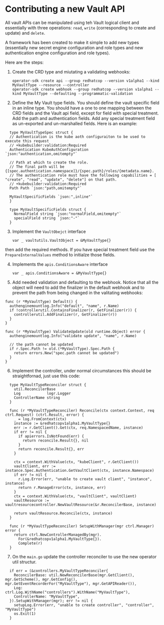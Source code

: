 # Contributing a new Vault API

All vault APIs can be manipulated using teh Vault logical client and essentially with three operations: `read`, `write` (corresponding to create and update) and `delete`.

A framework has been created to make it simple to add new types (essentially new secret engine configuration and role types and new authentication engine configuration and role types).

Here are the steps:

1. Create the CRD type and miutating a validating webhooks:

   ```shell
   operator-sdk create api --group redhatcop --version v1alpha1 --kind MyVaultType --resource --controller
   operator-sdk create webhook --group redhatcop --version v1alpha1 --kind MyVaultType --defaulting --programmatic-validation
   ```

2. Define the My Vault type fields. You should define the vault specific field in an inline type. You should have a one to one mapping between the CRD fields and the Vault api field, except for field with special treatment. Add the path and authentication fields. Add any special treatment field as un-exported and un-marshalled fields. Here is an example:
  
  ```golang
    type MyVaultTypeSpec struct {
    // Authentication is the kube aoth configuraiton to be used to execute this request
    // +kubebuilder:validation:Required
    Authentication KubeAuthConfiguration `json:"authentication,omitempty"`

    // Path at which to create the role.
    // The final path will be {[spec.authentication.namespace]}/{spec.path}/roles/{metadata.name}.
    // The authentication role must have the following capabilities = [ "create", "read", "update", "delete"] on that path.
    // +kubebuilder:validation:Required
    Path Path `json:"path,omitempty"`

    MyVaultSpecificFields `json:",inline"`
    }

    type MyVaultSpecificFields struct {
      NormalField string `json:"normalField,omitempty"`
      specialField string `json:"-"`
    }
  ```

3. Implement the `VaultObejct` interface  

    ```golang
    var _ vaultutils.VaultObject = &MyVaultType{}
    ```

  then add the required methods. If you have special treatment field use the `PrepareInternalValues` method to initialze those fields.

4. Implements the `apis.ConditionsAware` interface
  
   ```golang
   var _ apis.ConditionsAware = &MyVaultType{}
   ```

5. Add needed validation and defaulting to the webhook. Notice that all the object will need to add the finalizer in the default webhook and to prevent the path from being changed in the valitating webhooks:

  ```golang:
  func (r *MyVaultType) Default() {
    authenginemountlog.Info("default", "name", r.Name)
    if !controllerutil.ContainsFinalizer(r, GetFinalizer(r)) {
      controllerutil.AddFinalizer(r, GetFinalizer(r))
    }
  }

  func (r *MyVaultType) ValidateUpdate(old runtime.Object) error {
    authenginemountlog.Info("validate update", "name", r.Name)

    // the path cannot be updated
    if r.Spec.Path != old.(*MyVaultType).Spec.Path {
      return errors.New("spec.path cannot be updated")
    }
  }
  ```

6. Implement the controller, under normal circumstances this should be straightfornad, just use this code:

  ```golang
    type MyVaultTypeReconciler struct {
      util.ReconcilerBase
      Log            logr.Logger
      ControllerName string
    }

    func (r *MyVaultTypeReconciler) Reconcile(ctx context.Context, req ctrl.Request) (ctrl.Result, error) {
      _ = log.FromContext(ctx)
      instance := &redhatcopv1alpha1.MyVaultType{}
      err := r.GetClient().Get(ctx, req.NamespacedName, instance)
      if err != nil {
        if apierrors.IsNotFound(err) {
          return reconcile.Result{}, nil
        }
        return reconcile.Result{}, err
      }

      ctx = context.WithValue(ctx, "kubeClient", r.GetClient())
      vaultClient, err := instance.Spec.Authentication.GetVaultClient(ctx, instance.Namespace)
      if err != nil {
        r.Log.Error(err, "unable to create vault client", "instance", instance)
        return r.ManageError(ctx, instance, err)
      }
      ctx = context.WithValue(ctx, "vaultClient", vaultClient)
      vaultResource := vaultresourcecontroller.NewVaultResource(&r.ReconcilerBase, instance)

      return vaultResource.Reconcile(ctx, instance)
    }

    func (r *MyVaultTypeReconciler) SetupWithManager(mgr ctrl.Manager) error {
      return ctrl.NewControllerManagedBy(mgr).
        For(&redhatcopv1alpha1.MyVaultType{}).
        Complete(r)
    }
  ```

7. On the `main.go` update the controller reconciler to use the new operator util structur.

  ```golang
  	if err = (&controllers.MyVaultTypeReconciler{
      ReconcilerBase: util.NewReconcilerBase(mgr.GetClient(), mgr.GetScheme(), mgr.GetConfig(), mgr.GetEventRecorderFor("MyVaultType"), mgr.GetAPIReader()),
      Log:            ctrl.Log.WithName("controllers").WithName("MyVaultType"),
      ControllerName: "MyVaultType",
    }).SetupWithManager(mgr); err != nil {
      setupLog.Error(err, "unable to create controller", "controller", "MyVaultType")
      os.Exit(1)
    }
  ```